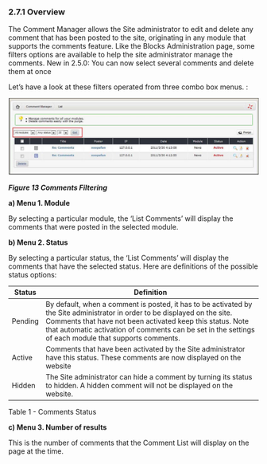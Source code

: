 ### 2.7.1	Overview

The Comment Manager allows the Site administrator to edit and delete any comment that has been posted to the site, originating in any module that supports the comments feature.
Like the Blocks Administration page, some filters options are available to help the site administrator manage the comments. New in 2.5.0: You can now select several comments and delete them at once

Let’s have a look at these filters operated from three combo box menus. :

![img_54.jpg](../assets/img_68.jpg) 

***Figure 13  Comments Filtering***

**a)	Menu 1. Module**

By selecting a particular module, the ‘List Comments’ will display the comments that were posted in the selected module.

**b)	Menu 2. Status**

By selecting a particular status, the ‘List Comments’ will display the comments that have the selected status. Here are definitions of the possible status options:

| Status | Definition |
| -- | -- |
|Pending|	By default, when a comment is posted, it has to be activated by the Site administrator in order to be displayed on the site. Comments that have not been activated keep this status. Note that automatic activation of comments can be set in the settings of each module that supports comments.|
|Active|	Comments that have been activated by the Site administrator have this status. These comments are now displayed on the website
|Hidden	|The Site administrator can hide a comment by turning its status to hidden. A hidden comment will not be displayed on the website.|

Table  1 - Comments Status

**c)	Menu 3. Number of results**

This is the number of comments that the Comment List will display on the page at the time.
